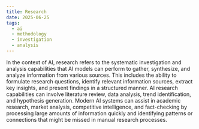 ```yaml
---
title: Research
date: 2025-06-25
tags:
  - ai
  - methodology
  - investigation
  - analysis
---
```


In the context of AI, research refers to the systematic investigation and analysis capabilities that AI models can perform to gather, synthesize, and analyze information from various sources. This includes the ability to formulate research questions, identify relevant information sources, extract key insights, and present findings in a structured manner. AI research capabilities can involve literature review, data analysis, trend identification, and hypothesis generation. Modern AI systems can assist in academic research, market analysis, competitive intelligence, and fact-checking by processing large amounts of information quickly and identifying patterns or connections that might be missed in manual research processes.